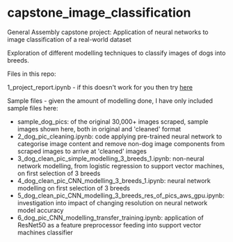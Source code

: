 # capstone_image_classification

General Assembly capstone project: Application of neural networks to image classification of a real-world dataset

Exploration of different modelling techniques to classify images of dogs into breeds.

Files in this repo:

1_project_report.ipynb - if this doesn't work for you then try <a href = "https://mmattharvey.github.io/capstone_project_report.html">here</a>

Sample files - given the amount of modelling done, I have only included sample files here:
- sample_dog_pics: of the original 30,000+ images scraped, sample images shown here, both in original and 'cleaned' format
- 2_dog_pic_cleaning.ipynb: code applying pre-trained neural network to categorise image content and remove non-dog image components from scraped images to arrive at 'cleaned' images
- 3_dog_clean_pic_simple_modelling_3_breeds_1.ipynb: non-neural network modelling, from logistic regression to support vector machines, on first selection of 3 breeds
- 4_dog_clean_pic_CNN_modelling_3_breeds_1.ipynb: neural network modelling on first selection of 3 breeds
- 5_dog_clean_pic_CNN_modelling_3_breeds_res_of_pics_aws_gpu.ipynb: investigation into impact of changing resolution on neural network model accuracy
- 6_dog_pic_CNN_modelling_transfer_training.ipynb: application of ResNet50 as a feature preprocessor feeding into support vector machines classifier
